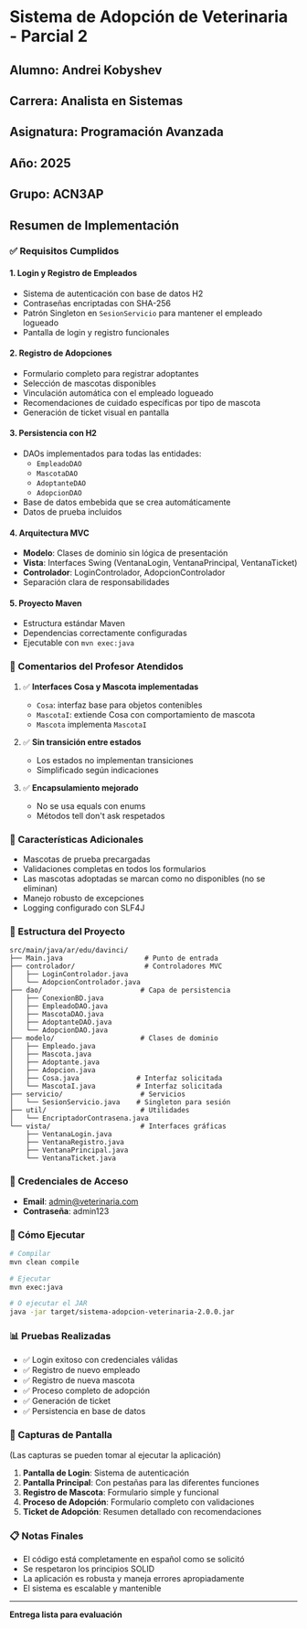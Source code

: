 # Sistema de Adopción de Veterinaria - Parcial 2

## Alumno: Andrei Kobyshev
## Carrera: Analista en Sistemas
## Asignatura: Programación Avanzada
## Año: 2025
## Grupo: ACN3AP

## Resumen de Implementación

### ✅ Requisitos Cumplidos

#### 1. **Login y Registro de Empleados**
- Sistema de autenticación con base de datos H2
- Contraseñas encriptadas con SHA-256
- Patrón Singleton en `SesionServicio` para mantener el empleado logueado
- Pantalla de login y registro funcionales

#### 2. **Registro de Adopciones**
- Formulario completo para registrar adoptantes
- Selección de mascotas disponibles
- Vinculación automática con el empleado logueado
- Recomendaciones de cuidado específicas por tipo de mascota
- Generación de ticket visual en pantalla

#### 3. **Persistencia con H2**
- DAOs implementados para todas las entidades:
  - `EmpleadoDAO`
  - `MascotaDAO`
  - `AdoptanteDAO`
  - `AdopcionDAO`
- Base de datos embebida que se crea automáticamente
- Datos de prueba incluidos

#### 4. **Arquitectura MVC**
- **Modelo**: Clases de dominio sin lógica de presentación
- **Vista**: Interfaces Swing (VentanaLogin, VentanaPrincipal, VentanaTicket)
- **Controlador**: LoginControlador, AdopcionControlador
- Separación clara de responsabilidades

#### 5. **Proyecto Maven**
- Estructura estándar Maven
- Dependencias correctamente configuradas
- Ejecutable con `mvn exec:java`

### 📝 Comentarios del Profesor Atendidos
1. ✅ **Interfaces Cosa y Mascota implementadas**
   - `Cosa`: interfaz base para objetos contenibles
   - `MascotaI`: extiende Cosa con comportamiento de mascota
   - `Mascota` implementa `MascotaI`

2. ✅ **Sin transición entre estados**
   - Los estados no implementan transiciones
   - Simplificado según indicaciones

3. ✅ **Encapsulamiento mejorado**
   - No se usa equals con enums
   - Métodos tell don't ask respetados

### 🚀 Características Adicionales
- Mascotas de prueba precargadas
- Validaciones completas en todos los formularios
- Las mascotas adoptadas se marcan como no disponibles (no se eliminan)
- Manejo robusto de excepciones
- Logging configurado con SLF4J

### 📁 Estructura del Proyecto
```
src/main/java/ar/edu/davinci/
├── Main.java                    # Punto de entrada
├── controlador/                 # Controladores MVC
│   ├── LoginControlador.java
│   └── AdopcionControlador.java
├── dao/                        # Capa de persistencia
│   ├── ConexionBD.java
│   ├── EmpleadoDAO.java
│   ├── MascotaDAO.java
│   ├── AdoptanteDAO.java
│   └── AdopcionDAO.java
├── modelo/                     # Clases de dominio
│   ├── Empleado.java
│   ├── Mascota.java
│   ├── Adoptante.java
│   ├── Adopcion.java
│   ├── Cosa.java              # Interfaz solicitada
│   └── MascotaI.java          # Interfaz solicitada
├── servicio/                   # Servicios
│   └── SesionServicio.java    # Singleton para sesión
├── util/                       # Utilidades
│   └── EncriptadorContrasena.java
└── vista/                      # Interfaces gráficas
    ├── VentanaLogin.java
    ├── VentanaRegistro.java
    ├── VentanaPrincipal.java
    └── VentanaTicket.java
```

### 🔐 Credenciales de Acceso
- **Email**: admin@veterinaria.com
- **Contraseña**: admin123

### 🎯 Cómo Ejecutar
```bash
# Compilar
mvn clean compile

# Ejecutar
mvn exec:java

# O ejecutar el JAR
java -jar target/sistema-adopcion-veterinaria-2.0.0.jar
```

### 📊 Pruebas Realizadas
- ✅ Login exitoso con credenciales válidas
- ✅ Registro de nuevo empleado
- ✅ Registro de nueva mascota
- ✅ Proceso completo de adopción
- ✅ Generación de ticket
- ✅ Persistencia en base de datos

### 🎨 Capturas de Pantalla
(Las capturas se pueden tomar al ejecutar la aplicación)

1. **Pantalla de Login**: Sistema de autenticación
2. **Pantalla Principal**: Con pestañas para las diferentes funciones
3. **Registro de Mascota**: Formulario simple y funcional
4. **Proceso de Adopción**: Formulario completo con validaciones
5. **Ticket de Adopción**: Resumen detallado con recomendaciones

### 📋 Notas Finales
- El código está completamente en español como se solicitó
- Se respetaron los principios SOLID
- La aplicación es robusta y maneja errores apropiadamente
- El sistema es escalable y mantenible

---
**Entrega lista para evaluación**